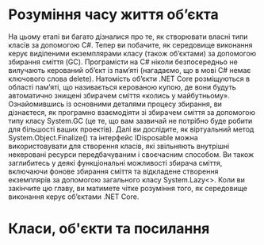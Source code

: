 # Розуміння часу життя об’єкта

На цьому етапі ви багато дізналися про те, як створювати власні типи класів за допомогою C#. Тепер ви побачите, як середовище виконання керує виділеними екземплярами класу (також об’єктами) за допомогою збирання сміття (GC). Програмісти на C# ніколи безпосередньо не вилучають керований об’єкт із пам’яті (нагадаємо, що в мові C# немає ключового слова delete). Натомість об’єкти .NET Core розміщуються в області пам’яті, що називається керованою купою, де вони будуть автоматично знищені збирачем сміття «колись у майбутньому».
Ознайомившись із основними деталями процесу збирання, ви дізнаєтеся, як програмно взаємодіяти зі збирачем сміття за допомогою типу класу System.GC (це те, що вам зазвичай не потрібно буде робити для більшості ваших проектів). Далі ви дослідите, як віртуальний метод System.Object.Finalize() та інтерфейс IDisposable можна використовувати для створення класів, які звільняють внутрішні некеровані ресурси передбачуваним і своєчасним способом. 
Ви також заглибитесь у деякі функціональні можливості збирача сміття, включаючи фонове збирання сміття та відкладене створення екземплярів за допомогою загального класу System.Lazy<>. Коли ви закінчите цю главу, ви матимете чітке розуміння того, як середовище виконання керує об’єктами .NET Core.

# Класи, об'єкти та посилання

